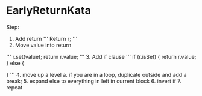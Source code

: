 # EarlyReturnKata


Step:

1. Add return
'''
Return<type> r;
'''
2. Move value into return

'''
r.set(value);
return r.value;
'''
3. Add if clause
'''
if (r.isSet) {
    return r.value;
} else {

}
'''
4. move up a level
 a. if you are in a loop, duplicate outside and add a break;
5. expand else to everything in left in current block
6. invert if
7. repeat

